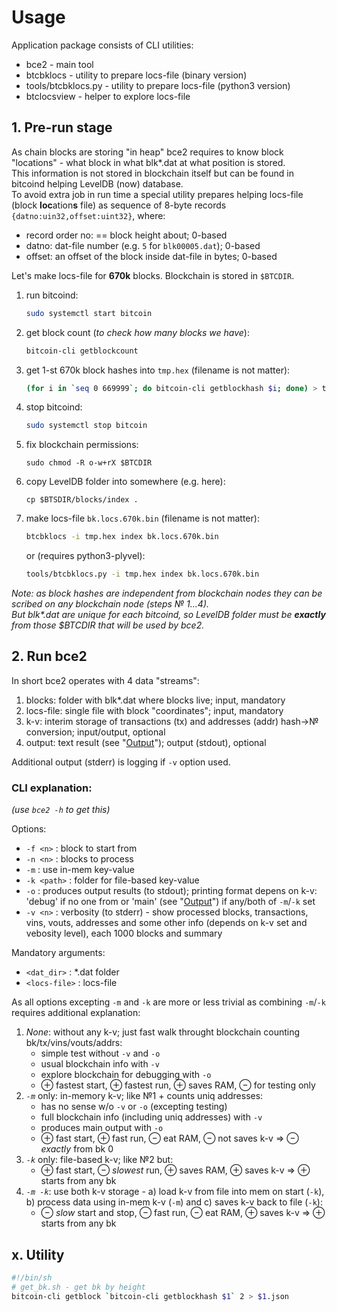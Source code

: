 # Usage

Application package consists of CLI utilities:

- bce2 - main tool
- btcbklocs - utility to prepare locs-file (binary version)
- tools/btcbklocs.py - utility to prepare locs-file (python3 version)
- btclocsview - helper to explore locs-file

## 1. Pre-run stage

As chain blocks are storing "in heap" bce2 requires to know block "locations" - what block in what blk*.dat at what position is stored.  
This information is not stored in blockchain itself but can be found in bitcoind helping LevelDB (now) database.  
To avoid extra job in run time a special utility prepares helping locs-file (block **loc**ation**s** file) as sequence of 8-byte records `{datno:uin32,offset:uint32}`, where:
- record order no: == block height about; 0-based
- datno: dat-file number (e.g. `5` for `blk00005.dat`); 0-based
- offset: an offset of the block inside dat-file in bytes; 0-based

Let's make locs-file for **670k** blocks. Blockchain is stored in `$BTCDIR`.

1. run bitcoind:
   ```bash
   sudo systemctl start bitcoin
   ```
1. get block count (*to check how many blocks we have*):
   ```bash
   bitcoin-cli getblockcount
   ```
1. get 1-st 670k block hashes into `tmp.hex` (filename is not matter):
   ```bash
   (for i in `seq 0 669999`; do bitcoin-cli getblockhash $i; done) > tmp.hex
   ```
1. stop bitcoind:
   ```bash
   sudo systemctl stop bitcoin
   ```
1. fix blockchain permissions:
   ```
   sudo chmod -R o-w+rX $BTCDIR
   ```
1. copy LevelDB folder into somewhere (e.g. here):
   ```
   cp $BTSDIR/blocks/index .
   ```
1. make locs-file `bk.locs.670k.bin` (filename is not matter):
   ```bash
   btcbklocs -i tmp.hex index bk.locs.670k.bin
   ```
   or (requires python3-plyvel):
   ```bash
   tools/btcbklocs.py -i tmp.hex index bk.locs.670k.bin
   ```

_Note: as block hashes are independent from blockchain nodes they can be scribed on any blockchain node (steps &numero; 1&hellip;4).  
But blk*.dat are unique for each bitcoind,
so LevelDB folder must be **exactly** from those $BTCDIR that will be used by bce2._

## 2. Run bce2

In short bce2 operates with 4 data "streams":

1. blocks: folder with blk*.dat where blocks live; input, mandatory
1. locs-file: single file with block "coordinates"; input, mandatory
1. k-v: interim storage of transactions (tx) and addresses (addr) hash&rarr;&numero; conversion; input/output, optional
1. output: text result (see "[Output](Output.md)"); output (stdout), optional

Additional output (stderr) is logging if `-v` option used.

### CLI explanation:

_(use `bce2 -h` to get this)_

Options:

- `-f <n>` : block to start from
- `-n <n>` : blocks to process
- `-m` : use in-mem key-value
- `-k <path>` : folder for file-based key-value
- `-o` : produces output results (to stdout); printing format depens on k-v: 'debug' if no one from or 'main' (see "[Output](Output.md)") if any/both of `-m`/`-k` set
- `-v <n>` : verbosity (to stderr) - show processed blocks, transactions, vins, vouts, addresses and some other info (depends on k-v set and vebosity level), each 1000 blocks and summary

Mandatory arguments:

- `<dat_dir>` : *.dat folder
- `<locs-file>` : locs-file

As all options excepting `-m` and `-k` are more or less trivial as combining `-m`/`-k` requires additional explanation:

1. *None*: without any k-v; just fast walk throught blockchain counting bk/tx/vins/vouts/addrs:
   - simple test without `-v` and `-o`
   - usual blockchain info with `-v`
   - explore blockchain for debugging with `-o`
   - &oplus; fastest start, &oplus; fastest run, &oplus; saves RAM, &ominus; for testing only
1. *`-m`* only: in-memory k-v; like №1 + counts uniq addresses:
   - has no sense w/o `-v` or `-o` (excepting testing)
   - full blockchain info (including uniq addresses) with `-v`
   - produces main output with `-o`
   - &oplus; fast start,
     &oplus; fast run,
     &ominus; eat RAM,
     &ominus; not saves k-v =>
     &ominus; *exactly* from bk 0
1. *`-k`* only: file-based k-v; like №2 but:
   - &oplus; fast start,
     &ominus; *slowest* run,
     &oplus; saves RAM,
     &oplus; saves k-v =>
     &oplus; starts from any bk
1. *`-m -k`*: use both k-v storage - a) load k-v from file into mem on start (`-k`), b) process data using in-mem k-v (`-m`) and c) saves k-v back to file (`-k`):
   - &ominus; *slow* start and stop,
     &ominus; fast run,
     &ominus; eat RAM,
     &oplus; saves k-v =>
     &oplus; starts from any bk

## x. Utility
```bash
#!/bin/sh
# get_bk.sh - get bk by height
bitcoin-cli getblock `bitcoin-cli getblockhash $1` 2 > $1.json
```
